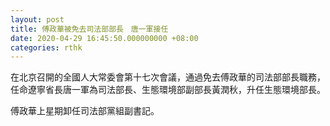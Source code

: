 ```yaml
---
layout: post
title: 傅政華被免去司法部部長　唐一軍接任
date: 2020-04-29 16:45:50.000000000 +08:00
categories: rthk
---
```


在北京召開的全國人大常委會第十七次會議，通過免去傅政華的司法部部長職務，任命遼寧省長唐一軍為司法部長、生態環境部副部長黃潤秋，升任生態環境部長。

傅政華上星期卸任司法部黨組副書記。
